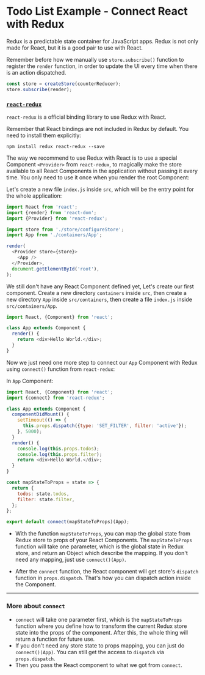 # Todo List Example - Connect React with Redux

Redux is a predictable state container for JavaScript apps. Redux is not only made for React, but it is a good pair to use with React.

Remember before how we manually use `store.subscribe()` function to register the `render` function, in order to update the UI every time when there is an action dispatched.

```js
const store = createStore(counterReducer);
store.subscribe(render);
```

### [`react-redux`](https://github.com/reactjs/react-redux)

`react-redux` is a official binding library to use Redux with React.

Remember that React bindings are not included in Redux by default. You need to install them explicitly:

```
npm install redux react-redux --save
```

The way we recommend to use Redux with React is to use a special Component `<Provider>` from `react-redux`, to magically make the store available to all React Components in the application without passing it every time. You only need to use it once when you render the root Component:

Let's create a new file `index.js` inside `src`, which will be the entry point for the whole application:

```js
import React from 'react';
import {render} from 'react-dom';
import {Provider} from 'react-redux';

import store from './store/configureStore';
import App from './containers/App';

render(
  <Provider store={store}>
    <App />
  </Provider>,
  document.getElementById('root'),
);
```

We still don't have any React Component defined yet, Let's create our first component. Create a new directory `containers` inside `src`, then create a new directory `App` inside `src/containers`, then create a file `index.js` inside `src/containers/App`.

```js
import React, {Component} from 'react';

class App extends Component {
  render() {
    return <div>Hello World.</div>;
  }
}
```

Now we just need one more step to connect our `App` Component with Redux using `connect()` function from `react-redux`:

In `App` Component:

```js
import React, {Component} from 'react';
import {connect} from 'react-redux';

class App extends Component {
  componentDidMount() {
    setTimeout(() => {
      this.props.dispatch({type: 'SET_FILTER', filter: 'active'});
    }, 5000);
  }
  render() {
    console.log(this.props.todos);
    console.log(this.props.filter);
    return <div>Hello World.</div>;
  }
}

const mapStateToProps = state => {
  return {
    todos: state.todos,
    filter: state.filter,
  };
};

export default connect(mapStateToProps)(App);
```

* With the function `mapStateToProps`, you can map the global state from Redux store to props of your React Components. The `mapStateToProps` function will take one parameter, which is the global state in Redux store, and return an Object which describe the mapping. If you don't need any mapping, just use `connect()(App)`.

* After the `connect` function, the React component will get store's `dispatch` function in `props.dispatch`. That's how you can dispatch action inside the Component.

---

### More about `connect`

* `connect` will take one parameter first, which is the `mapStateToProps` function where you define how to transform the current Redux store state into the props of the component. After this, the whole thing will return a function for future use.
* If you don't need any store state to props mapping, you can just do `connect()(App)`. You can still get the access to `dispatch` via `props.dispatch`.
* Then you pass the React component to what we got from `connect`.

